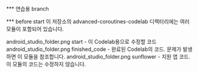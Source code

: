 *** 연습용 branch


*** before start
이 저장소의 advanced-coroutines-codelab 디렉터리에는 여러 모듈이 포함되어 있습니다.

android_studio_folder.png start - 이 Codelab용으로 수정할 코드
android_studio_folder.png finished_code - 완료된 Codelab의 코드. 문제가 발생하면 이 모듈을 참조합니다.
android_studio_folder.png sunflower - 지원 앱 코드. 이 모듈의 코드는 수정하지 않습니다.